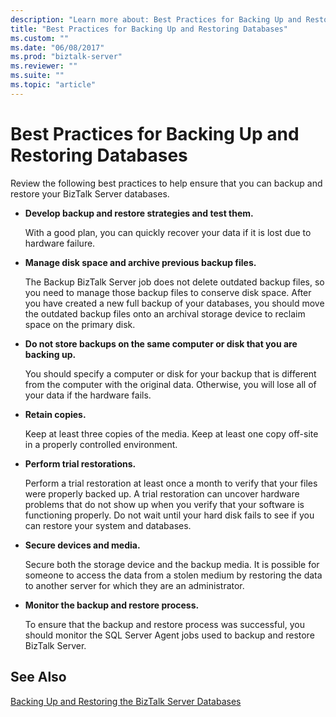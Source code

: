```yaml
---
description: "Learn more about: Best Practices for Backing Up and Restoring Databases"
title: "Best Practices for Backing Up and Restoring Databases"
ms.custom: ""
ms.date: "06/08/2017"
ms.prod: "biztalk-server"
ms.reviewer: ""
ms.suite: ""
ms.topic: "article"
---
```

# Best Practices for Backing Up and Restoring Databases
Review the following best practices to help ensure that you can backup and restore your BizTalk Server databases.  
  
-   **Develop backup and restore strategies and test them.**  
  
     With a good plan, you can quickly recover your data if it is lost due to hardware failure.  
  
-   **Manage disk space and archive previous backup files.**  
  
     The Backup BizTalk Server job does not delete outdated backup files, so you need to manage those backup files to conserve disk space. After you have created a new full backup of your databases, you should move the outdated backup files onto an archival storage device to reclaim space on the primary disk.  
  
-   **Do not store backups on the same computer or disk that you are backing up.**  
  
     You should specify a computer or disk for your backup that is different from the computer with the original data. Otherwise, you will lose all of your data if the hardware fails.  
  
-   **Retain copies.**  
  
     Keep at least three copies of the media. Keep at least one copy off-site in a properly controlled environment.  
  
-   **Perform trial restorations.**  
  
     Perform a trial restoration at least once a month to verify that your files were properly backed up. A trial restoration can uncover hardware problems that do not show up when you verify that your software is functioning properly. Do not wait until your hard disk fails to see if you can restore your system and databases.  
  
-   **Secure devices and media.**  
  
     Secure both the storage device and the backup media. It is possible for someone to access the data from a stolen medium by restoring the data to another server for which they are an administrator.  
  
-   **Monitor the backup and restore process.**  
  
     To ensure that the backup and restore process was successful, you should monitor the SQL Server Agent jobs used to backup and restore BizTalk Server.  
  
## See Also  
 [Backing Up and Restoring the BizTalk Server Databases](../core/backing-up-and-restoring-the-biztalk-server-databases.md)
